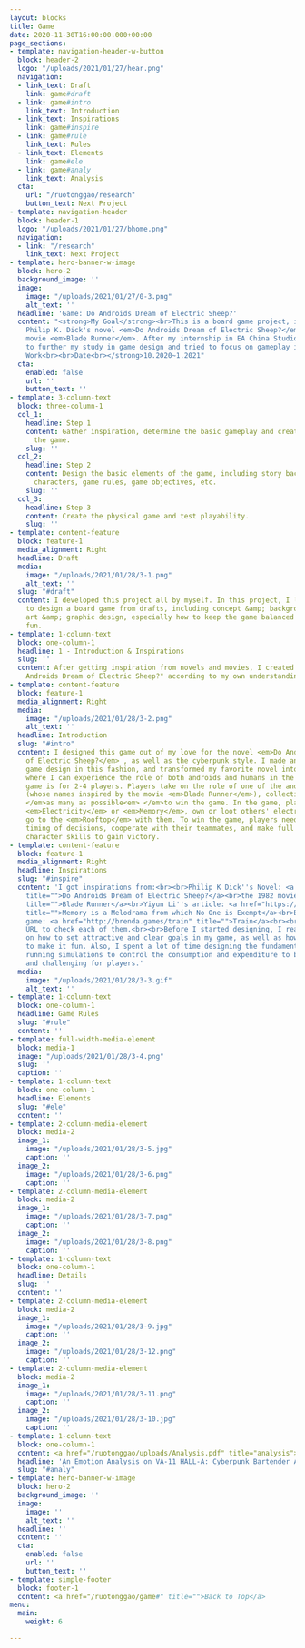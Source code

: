 ```yaml
---
layout: blocks
title: Game
date: 2020-11-30T16:00:00.000+00:00
page_sections:
- template: navigation-header-w-button
  block: header-2
  logo: "/uploads/2021/01/27/hear.png"
  navigation:
  - link_text: Draft
    link: game#draft
  - link: game#intro
    link_text: Introduction
  - link_text: Inspirations
    link: game#inspire
  - link: game#rule
    link_text: Rules
  - link_text: Elements
    link: game#ele
  - link: game#analy
    link_text: Analysis
  cta:
    url: "/ruotonggao/research"
    button_text: Next Project
- template: navigation-header
  block: header-1
  logo: "/uploads/2021/01/27/bhome.png"
  navigation:
  - link: "/research"
    link_text: Next Project
- template: hero-banner-w-image
  block: hero-2
  background_image: ''
  image:
    image: "/uploads/2021/01/27/0-3.png"
    alt_text: ''
  headline: 'Game: Do Androids Dream of Electric Sheep?'
  content: "<strong>My Goal</strong><br>This is a board game project, inspired by
    Philip K. Dick's novel <em>Do Androids Dream of Electric Sheep?</em> and the 1982
    movie <em>Blade Runner</em>. After my internship in EA China Studio, I was determined
    to further my study in game design and tried to focus on gameplay in this project.<br><br><strong>Individual
    Work<br><br>Date<br></strong>10.2020~1.2021"
  cta:
    enabled: false
    url: ''
    button_text: ''
- template: 3-column-text
  block: three-column-1
  col_1:
    headline: Step 1
    content: Gather inspiration, determine the basic gameplay and create a draft of
      the game.
    slug: ''
  col_2:
    headline: Step 2
    content: Design the basic elements of the game, including story background, game
      characters, game rules, game objectives, etc.
    slug: ''
  col_3:
    headline: Step 3
    content: Create the physical game and test playability.
    slug: ''
- template: content-feature
  block: feature-1
  media_alignment: Right
  headline: Draft
  media:
    image: "/uploads/2021/01/28/3-1.png"
    alt_text: ''
  slug: "#draft"
  content: I developed this project all by myself. In this project, I learned how
    to design a board game from drafts, including concept &amp; background design,
    art &amp; graphic design, especially how to keep the game balanced and make it
    fun.
- template: 1-column-text
  block: one-column-1
  headline: 1 - Introduction & Inspirations
  slug: ''
  content: After getting inspiration from novels and movies, I created the game "Do
    Androids Dream of Electric Sheep?" according to my own understanding.
- template: content-feature
  block: feature-1
  media_alignment: Right
  media:
    image: "/uploads/2021/01/28/3-2.png"
    alt_text: ''
  headline: Introduction
  slug: "#intro"
  content: I designed this game out of my love for the novel <em>Do Androids Dream
    of Electric Sheep?</em> , as well as the cyberpunk style. I made an attempt at
    game design in this fashion, and transformed my favorite novel into playable media,
    where I can experience the role of both androids and humans in the virtual future.<br><br>This
    game is for 2-4 players. Players take on the role of one of the androids and humans
    (whose names inspired by the movie <em>Blade Runner</em>), collecting <em>Memory
    </em>as many as possible<em> </em>to win the game. In the game, players can gain
    <em>Electricity</em> or <em>Memory</em>, own or loot others' electric sheep and
    go to the <em>Rooftop</em> with them. To win the game, players need to judge the
    timing of decisions, cooperate with their teammates, and make full use of their
    character skills to gain victory.
- template: content-feature
  block: feature-1
  media_alignment: Right
  headline: Inspirations
  slug: "#inspire"
  content: 'I got inspirations from:<br><br>Philip K Dick''s Novel: <a href="https://en.wikipedia.org/wiki/Do_Androids_Dream_of_Electric_Sheep%3F#:~:text=Do%20Androids%20Dream%20of%20Electric%20Sheep%3F%20(retitled%20Blade%20Runner%3A,Dick%2C%20first%20published%20in%201968."
    title="">Do Androids Dream of Electric Sheep?</a><br>the 1982 movie: <a href="https://en.wikipedia.org/wiki/Blade_Runner"
    title="">Blade Runner</a><br>Yiyun Li''s article: <a href="https://www.amazon.com/Dear-Friend-Life-Write-Your/dp/0399589090"
    title="">Memory is a Melodrama from which No One is Exempt</a><br>Brenda Romeo''s
    game: <a href="http://brenda.games/train" title="">Train</a><br><br>Click on the
    URL to check each of them.<br><br>Before I started designing, I read articles
    on how to set attractive and clear goals in my game, as well as how to add randomness
    to make it fun. Also, I spent a lot of time designing the fundamental rules and
    running simulations to control the consumption and expenditure to be both reasonable
    and challenging for players.'
  media:
    image: "/uploads/2021/01/28/3-3.gif"
    alt_text: ''
- template: 1-column-text
  block: one-column-1
  headline: Game Rules
  slug: "#rule"
  content: ''
- template: full-width-media-element
  block: media-1
  image: "/uploads/2021/01/28/3-4.png"
  slug: ''
  caption: ''
- template: 1-column-text
  block: one-column-1
  headline: Elements
  slug: "#ele"
  content: ''
- template: 2-column-media-element
  block: media-2
  image_1:
    image: "/uploads/2021/01/28/3-5.jpg"
    caption: ''
  image_2:
    image: "/uploads/2021/01/28/3-6.png"
    caption: ''
- template: 2-column-media-element
  block: media-2
  image_1:
    image: "/uploads/2021/01/28/3-7.png"
    caption: ''
  image_2:
    image: "/uploads/2021/01/28/3-8.png"
    caption: ''
- template: 1-column-text
  block: one-column-1
  headline: Details
  slug: ''
  content: ''
- template: 2-column-media-element
  block: media-2
  image_1:
    image: "/uploads/2021/01/28/3-9.jpg"
    caption: ''
  image_2:
    image: "/uploads/2021/01/28/3-12.png"
    caption: ''
- template: 2-column-media-element
  block: media-2
  image_1:
    image: "/uploads/2021/01/28/3-11.png"
    caption: ''
  image_2:
    image: "/uploads/2021/01/28/3-10.jpg"
    caption: ''
- template: 1-column-text
  block: one-column-1
  content: <a href="/ruotonggao/uploads/Analysis.pdf" title="analysis">Show pdf</a>
  headline: 'An Emotion Analysis on VA-11 HALL-A: Cyberpunk Bartender Action'
  slug: "#analy"
- template: hero-banner-w-image
  block: hero-2
  background_image: ''
  image:
    image: ''
    alt_text: ''
  headline: ''
  content: ''
  cta:
    enabled: false
    url: ''
    button_text: ''
- template: simple-footer
  block: footer-1
  content: <a href="/ruotonggao/game#" title="">Back to Top</a>
menu:
  main:
    weight: 6

---
```


